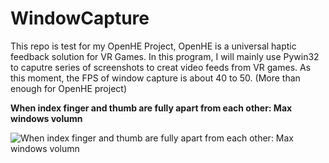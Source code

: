 # WindowCapture
This repo is test for my OpenHE Project, OpenHE is a universal haptic feedback solution for VR Games. In this program, I will mainly use Pywin32 to caputre series of screenshots to creat video feeds from VR games. As this moment, the FPS of window capture is about 40 to 50. (More than enough for OpenHE project)

**When index finger and thumb are fully apart from each other: Max windows volumn**

![When index finger and thumb are fully apart from each other: Max windows volumn](https://github.com/RyanPiao/WindowCapture/blob/main/screenshots/WindowCapture.png)
